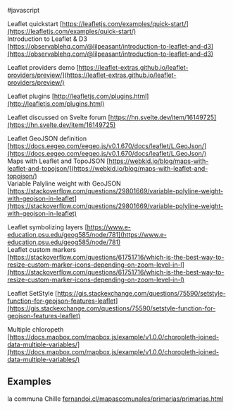 #javascript 

Leaflet quickstart [https://leafletjs.com/examples/quick-start/](https://leafletjs.com/examples/quick-start/)  
Introduction to Leaflet & D3 [https://observablehq.com/@lilpeasant/introduction-to-leaflet-and-d3](https://observablehq.com/@lilpeasant/introduction-to-leaflet-and-d3)  
  
Leaflet providers demo [https://leaflet-extras.github.io/leaflet-providers/preview/](https://leaflet-extras.github.io/leaflet-providers/preview/)  
  
Leaflet plugins [http://leafletjs.com/plugins.html](http://leafletjs.com/plugins.html)  
  
Leaflet discussed on Svelte forum [https://hn.svelte.dev/item/16149725](https://hn.svelte.dev/item/16149725)  
  
Leaflet GeoJSON definition [https://docs.eegeo.com/eegeo.js/v0.1.670/docs/leaflet/L.GeoJson/](https://docs.eegeo.com/eegeo.js/v0.1.670/docs/leaflet/L.GeoJson/)  
Maps with Leaflet and TopoJSON [https://webkid.io/blog/maps-with-leaflet-and-topojson/](https://webkid.io/blog/maps-with-leaflet-and-topojson/)  
Variable Palyline weight with GeoJSON [https://stackoverflow.com/questions/29801669/variable-polyline-weight-with-geojson-in-leaflet](https://stackoverflow.com/questions/29801669/variable-polyline-weight-with-geojson-in-leaflet)  
  
Leaflet symbolizing layers [https://www.e-education.psu.edu/geog585/node/781](https://www.e-education.psu.edu/geog585/node/781)  
Leaflet custom markers [https://stackoverflow.com/questions/61751716/which-is-the-best-way-to-resize-custom-marker-icons-depending-on-zoom-level-in-l](https://stackoverflow.com/questions/61751716/which-is-the-best-way-to-resize-custom-marker-icons-depending-on-zoom-level-in-l)  
  
Leaflet SetStyle [https://gis.stackexchange.com/questions/75590/setstyle-function-for-geojson-features-leaflet](https://gis.stackexchange.com/questions/75590/setstyle-function-for-geojson-features-leaflet)  
  
Multiple chloropeth [https://docs.mapbox.com/mapbox.js/example/v1.0.0/choropleth-joined-data-multiple-variables/](https://docs.mapbox.com/mapbox.js/example/v1.0.0/choropleth-joined-data-multiple-variables/)  
  
  

## Examples

  
la communa Chille [fernandoi.cl/mapascomunales/primarias/primarias.html](http://fernandoi.cl/mapascomunales/primarias/primarias.html)